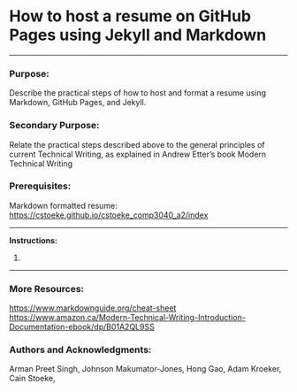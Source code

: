 # How to host a resume on GitHub Pages using Jekyll and Markdown
- - - 
### Purpose: 
Describe the practical steps of how to host and format a resume using Markdown, GitHub Pages, and Jekyll.
### Secondary Purpose: 
Relate the practical steps described above to the general principles of current Technical Writing, as explained in Andrew Etter’s book Modern Technical Writing
### Prerequisites: 
Markdown formatted resume: https://cstoeke.github.io/cstoeke_comp3040_a2/index

- - -
**Instructions:**

1.  


- - -
### More Resources: 
https://www.markdownguide.org/cheat-sheet
https://www.amazon.ca/Modern-Technical-Writing-Introduction-Documentation-ebook/dp/B01A2QL9SS

### Authors and Acknowledgments: 
Arman Preet Singh, Johnson Makumator-Jones, Hong Gao, Adam Kroeker, Cain Stoeke, 
